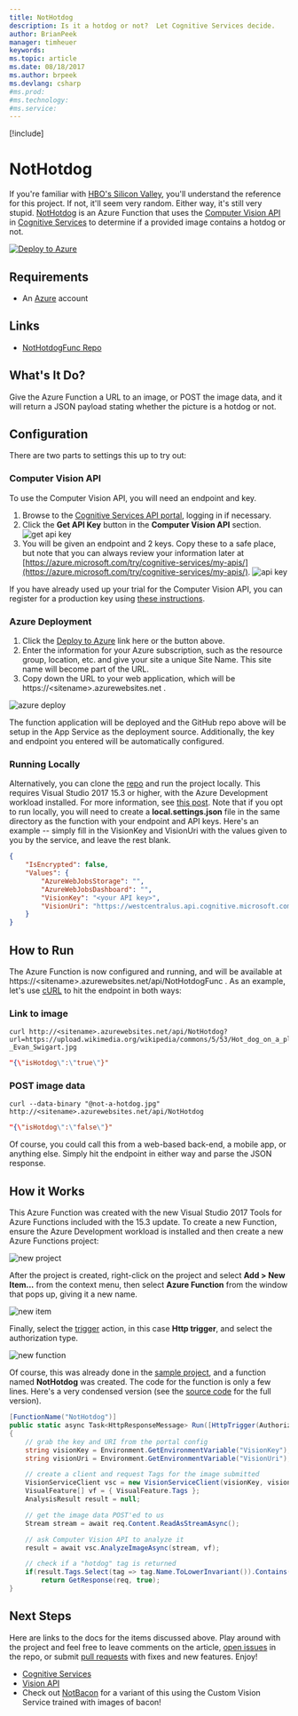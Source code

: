 ```yaml
---
title: NotHotdog
description: Is it a hotdog or not?  Let Cognitive Services decide.
author: BrianPeek
manager: timheuer
keywords: 
ms.topic: article
ms.date: 08/18/2017
ms.author: brpeek
ms.devlang: csharp
#ms.prod:
#ms.technology:
#ms.service:
---
```


[!include[](includes/header.md)]

# NotHotdog
If you're familiar with [HBO's Silicon Valley](http://www.hbo.com/silicon-valley), you'll understand the reference for this project.  If not, it'll seem very random.  Either way, it's still very stupid.  [NotHotdog](https://github.com/BrianPeek/NotHotdogFunc) is an Azure Function that uses the [Computer Vision API](https://docs.microsoft.com/azure/cognitive-services/computer-vision/) in [Cognitive Services](https://docs.microsoft.com/azure/cognitive-services/) to determine if a provided image contains a hotdog or not.

[![Deploy to Azure](http://azuredeploy.net/deploybutton.png)](https://azuredeploy.net/?repository=https://github.com/BrianPeek/NotHotdogFunc)

## Requirements
* An [Azure](https://azure.microsoft.com/en-us/free/) account

## Links
* [NotHotdogFunc Repo](https://github.com/BrianPeek/NotHotdogFunc)

## What's It Do?
Give the Azure Function a URL to an image, or POST the image data, and it will return a JSON payload stating whether the picture is a hotdog or not.

## Configuration
There are two parts to settings this up to try out:

### Computer Vision API
To use the Computer Vision API, you will need an endpoint and key.

1. Browse to the [Cognitive Services API portal](https://azure.microsoft.com/try/cognitive-services/my-apis/), logging in if necessary.
1. Click the **Get API Key** button in the **Computer Vision API** section.
   ![get api key](media/nothotdog/get-api-key.png)
1. You will be given an endpoint and 2 keys.  Copy these to a safe place, but note that you can always review your information later at [https://azure.microsoft.com/try/cognitive-services/my-apis/](https://azure.microsoft.com/try/cognitive-services/my-apis/).
   ![api key](media/nothotdog/api-key.png)

If you have already used up your trial for the Computer Vision API, you can register for a production key using [these instructions](https://docs.microsoft.com/azure/cognitive-services/cognitive-services-apis-create-account).

### Azure Deployment
1. Click the [Deploy to Azure](http://azuredeploy.net/?repository=https://github.com/BrianPeek/NotHotdogFunc) link here or the button above.
1. Enter the information for your Azure subscription, such as the resource group, location, etc. and give your site a unique Site Name.  This site name will become part of the URL.
1. Copy down the URL to your web application, which will be https://&lt;sitename&gt;.azurewebsites.net .

![azure deploy](media/nothotdog/azure-deploy.png)

The function application will be deployed and the GitHub repo above will be setup in the App Service as the deployment source.  Additionally, the key and endpoint you entered will be automatically configured.

### Running Locally
Alternatively, you can clone the [repo](https://github.com/BrianPeek/NotHotdogFunc) and run the project locally.  This requires Visual Studio 2017 15.3 or higher, with the Azure Development workload installed.  For more information, see [this post](https://blogs.msdn.microsoft.com/webdev/2017/05/10/azure-function-tools-for-visual-studio-2017/).  Note that if you opt to run locally, you will need to create a **local.settings.json** file in the same directory as the function with your endpoint and API keys.  Here's an example -- simply fill in the VisionKey and VisionUri with the values given to you by the service, and leave the rest blank.

```json
{
	"IsEncrypted": false,
	"Values": {
		"AzureWebJobsStorage": "",
		"AzureWebJobsDashboard": "",
		"VisionKey": "<your API key>",
		"VisionUri": "https://westcentralus.api.cognitive.microsoft.com/vision/v1.0"
	}
}
```

## How to Run
The Azure Function is now configured and running, and will be available at https://&lt;sitename&gt;.azurewebsites.net/api/NotHotdogFunc .  As an example, let's use [cURL](https://curl.haxx.se/) to hit the endpoint in both ways:

### Link to image
```
curl http://<sitename>.azurewebsites.net/api/NotHotdog?url=https://upload.wikimedia.org/wikipedia/commons/5/53/Hot_dog_on_a_plate_-_Evan_Swigart.jpg
```

```json
"{\"isHotdog\":\"true\"}"
```

### POST image data
```
curl --data-binary "@not-a-hotdog.jpg" http://<sitename>.azurewebsites.net/api/NotHotdog
```

```json
"{\"isHotdog\":\"false\"}"
```

Of course, you could call this from a web-based back-end, a mobile app, or anything else.  Simply hit the endpoint in either way and parse the JSON response.

## How it Works
This Azure Function was created with the new Visual Studio 2017 Tools for Azure Functions included with the 15.3 update.  To create a new Function, ensure the Azure Development workload is installed and then create a new Azure Functions project:

![new project](media/nothotdog/new-project.png)

After the project is created, right-click on the project and select **Add > New Item...** from the context menu, then select **Azure Function** from the window that pops up, giving it a new name.

![new item](media/nothotdog/new-item.png)

Finally, select the [trigger](https://docs.microsoft.com/azure/azure-functions/functions-triggers-bindings) action, in this case **Http trigger**, and select the authorization type.

![new function](media/nothotdog/new-function.png)

Of course, this was already done in the [sample project](https://github.com/BrianPeek/NotHotdogFunc), and a function named **NotHotdog** was created.  The code for the function is only a few lines.  Here's a very condensed version (see the [source code](https://github.com/BrianPeek/NotHotdogFunc/blob/master/NotHotdog.cs) for the full version).

```csharp
[FunctionName("NotHotdog")]
public static async Task<HttpResponseMessage> Run([HttpTrigger(AuthorizationLevel.Anonymous, "get", "post", Route = null)]HttpRequestMessage req, TraceWriter log)
{
	// grab the key and URI from the portal config
	string visionKey = Environment.GetEnvironmentVariable("VisionKey");
	string visionUri = Environment.GetEnvironmentVariable("VisionUri");

	// create a client and request Tags for the image submitted
	VisionServiceClient vsc = new VisionServiceClient(visionKey, visionUri);
	VisualFeature[] vf = { VisualFeature.Tags };
	AnalysisResult result = null;

	// get the image data POST'ed to us
	Stream stream = await req.Content.ReadAsStreamAsync();

	// ask Computer Vision API to analyze it
	result = await vsc.AnalyzeImageAsync(stream, vf);

	// check if a "hotdog" tag is returned
	if(result.Tags.Select(tag => tag.Name.ToLowerInvariant()).Contains("hotdog"))
		return GetResponse(req, true);
}
```

## Next Steps
Here are links to the docs for the items discussed above.  Play around with the project and feel free to leave comments on the article, [open issues](https://github.com/BrianPeek/NotHotdogFunc/issues) in the repo, or submit [pull requests](https://github.com/BrianPeek/NotHotdogFunc/pulls) with fixes and new features.  Enjoy!

* [Cognitive Services](https://docs.microsoft.com/azure/cognitive-services/)
* [Vision API](https://docs.microsoft.com/azure/cognitive-services/computer-vision/)
* Check out [NotBacon](/notbacon) for a variant of this using the Custom Vision Service trained with images of bacon!
